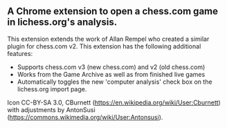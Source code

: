 ## A Chrome extension to open a chess.com game in lichess.org's analysis. ##

This extension extends the work of Allan Rempel who created a similar plugin for chess.com v2. This extension has the following additional features:

* Supports chess.com v3 (new chess.com) and v2 (old chess.com)
* Works from the Game Archive as well as from finished live games
* Automatically toggles the new 'computer analysis' check box on the lichess.org import page.

Icon CC-BY-SA 3.0, CBurnett (https://en.wikipedia.org/wiki/User:Cburnett) 
with adjustments by AntonSusi (https://commons.wikimedia.org/wiki/User:Antonsusi).